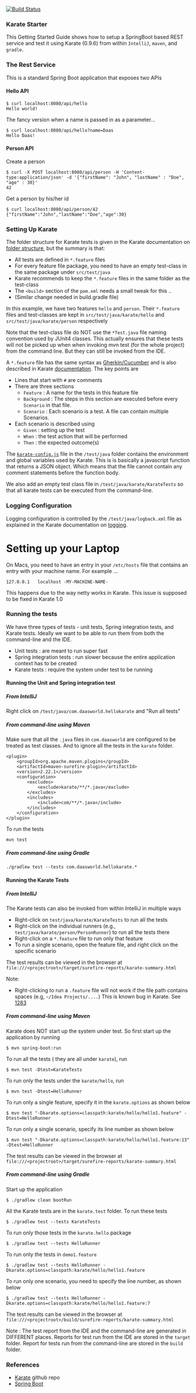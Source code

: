 
[![Build Status](https://api.travis-ci.com/Sdaas/hello-karate.svg?branch=master)](https://travis-ci.com/Sdaas/hello-karate)
 
### Karate Starter

This Getting Started Guide shows how to setup a SpringBoot based REST service and test it using Karate (0.9.6) from 
within `IntelliJ`, `maven`, and `gradle`.

### The Rest Service

This is a standard Spring  Boot application that exposes two APIs

#### Hello API
```
$ curl localhost:8080/api/hello
Hello world!
```
The fancy version when a name is passed in as a parameter...
```
$ curl localhost:8080/api/hello?name=Daas
Hello Daas!
```

#### Person API 

Create a person
```
$ curl -X POST localhost:8080/api/person -H 'Content-type:application/json' -d '{"firstName": "John", "lastName" : "Doe", "age" : 30}'
42
```
Get a person by his/her id
```
$ curl localhost:8080/api/person/42
{"firstName":"John","lastName":"Doe","age":30}
```

### Setting Up Karate

The folder structure for Karate tests is given in the Karate documentation on
[folder structure](https://github.com/intuit/karate#folder-structure), but the 
summary is that:

* All tests are defined in `*.feature` files
* For every feature file package, you need to have an empty test-class in the same package under `src/test/java`
* Karate recommends to keep the `*.feature` files in the same folder as the test-class
* The `<build>` section of the `pom.xml` needs a small tweak for this ..
* (Similar change needed in build.gradle file)

In this example, we have two features `hello` and `person`. Their `*.feature` files and test-classes
are kept in `src/test/java/karate/hello` and  `src/test/java/karate/person` respectively

Note that the test-class file do NOT use the `*Test.java` file naming convention used by JUnit4 classes. This actually ensures
that these tests will not be picked up when when invoking mvn test (for the whole project) from the command line. 
But they can still be invoked from the IDE.

A `*.feature` file has the same syntax as [Gherkin/Cucumber](https://cucumber.io/docs/gherkin/reference/) 
and is also described in Karate [documentation](https://github.com/intuit/karate#script-structure). The
key points are 

* Lines that start with `#` are comments
* There are three sections
    * `Feature` : A name for the tests in this feature file
    * `Background` : The steps in this section are executed before every `Scenario` in that file.
    * `Scenario` : Each scenario is a test. A file can contain multiple Scenarios.
* Each scenario is described using
    * `Given` : setting up the test
    * `When` : the test action that will be performed
    * `Then` : the expected outcome(s)
    

The [`karate-config.js`](https://github.com/intuit/karate#karate-configjs) file in the `/test/java` folder contains the environment 
and global variables used by Karate. This is is basically a javascript function that returns
a JSON object. Which means that the file cannot contain any comment statements before the function body. 

We also add an empty test class file in `/test/java/karate/KarateTests` so that all karate tests can be
executed from the command-line. 

### Logging Configuration

Logging configuration is controlled by the `/test/java/logback.xml` file as explained in the Karate documentation
on [logging](https://github.com/intuit/karate#logging). 

# Setting up your Laptop

On Macs, you need to have an entry in your `/etc/hosts` file that contains an entry with your machine name. For example ...
```
127.0.0.1	localhost -MY-MACHINE-NAME-
```

This happens due to the way netty works in Karate. This issue is supposed to be fixed in Karate 1.0

### Running the tests

We have three types of tests - unit tests, Spring integration tests, and Karate tests. Ideally we want 
to be able to run them from both the command-line and the IDE. 

* Unit tests : are meant to run super fast
* Spring integration tests : run slower because the entire application context has to be created
* Karate tests : require the system under test to be running  

#### Running the Unit and Spring integration test
##### From IntelliJ

Right click on `/test/java/com.daasworld.hellokarate` and "Run all tests"

##### From command-line using Maven

Make sure that all the `.java` files in `com.daasworld` are configured to be treated as test classes. And 
to ignore all the tests in the `karate` folder.

```
<plugin>
    <groupId>org.apache.maven.plugins</groupId>
    <artifactId>maven-surefire-plugin</artifactId>
    <version>2.22.1</version>
    <configuration>
        <excludes>
            <exclude>karate/**/*.java</exclude>
        </excludes>
        <includes>
            <include>com/**/*.java</include>
        </includes>
    </configuration>
</plugin>
```
To run the tests
```
mvn test
```
##### From command-line using Gradle
```
./gradlew test --tests com.daasworld.hellokarate.*
```

#### Running the Karate Tests
##### From IntelliJ

The Karate tests can also be invoked from within IntelliJ in multiple ways

* Right-click on `test/java/karate/KarateTests` to run all the tests
* Right-click on the individual runners (e.g., `test/java/karate/person/PersonRunner`) to run all the tests there
* Right-click on a `*.feature` file to run only that feature
* To run a single scenario, open the feature file, and right click on the specific scenario

The test results can be viewed in the browser at  `file:///<projectroot>/target/surefire-reports/karate-summary.html`

Note: 

* Right-clicking to run a `.feature` file will not work if the file path contains spaces (e.g, `~/Idea Projects/....`)
This is known bug in Karate. See [1283](https://github.com/intuit/karate/issues/1283)


##### From command-line using Maven

Karate does NOT start up the system under test. So first start up the application by running
```
$ mvn spring-boot:run
```
To run all the tests ( they are all under `karate`), run 
```
$ mvn test -Dtest=KarateTests
``` 
To run only the tests under the `karate/hello`, run
```
$ mvn test -Dtest=HelloRunner
```
To run only a single feature, specify it in the `karate.options` as shown below
```
$ mvn test "-Dkarate.options=classpath:karate/hello/hello1.feature" -Dtest=HelloRunner
```
To run only a single scenario, specify its line number as shown below
```
$ mvn test "-Dkarate.options=classpath:karate/hello/hello1.feature:13" -Dtest=HelloRunner
```

The test results can be viewed in the browser at  `file:///<projectroot>/target/surefire-reports/karate-summary.html`

##### From command-line using Gradle

Start up the application
```
$ ./gradlew clean bootRun
```

All the Karate tests are in the `karate.test` folder. To run these tests
```
$ ./gradlew test --tests KarateTests
```
To run only those tests in the `karate.hello` package 
```
$ ./gradlew test --tests HelloRunner
```
To run only the tests in `demo1.feature`
```
$ ./gradlew test --tests HelloRunner -Dkarate.options=classpath:karate/hello/hello1.feature
```
To run only one scenario, you need to specify the line number, as shown below
```
$ ./gradlew test --tests HelloRunner -Dkarate.options=classpath:karate/hello/hello1.feature:7
```

The test results can be viewed in the browser at  `file:///<projectroot>/build/surefire-reports/karate-summary.html`

Note : The test report from the IDE and the command-line are generated in DIFFERENT places. Reports for test run from the IDE are stored
in the `target` folder. Report for tests run from the command-line are stored in the `build` folder. 

### References

* [Karate](https://github.com/intuit/karate) github repo
* [Spring Boot](https://spring.io/projects/spring-boot)


